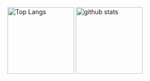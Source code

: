 <p align="left"> 
  <img alt="Top Langs" height="150px" src="https://github-readme-stats.vercel.app/api/top-langs/?username=Reinexxx&layout=compact&theme=panda" />
  <img alt="github stats" height="150px" src="https://github-readme-stats.vercel.app/api?username=Reinexxx&show_icons=true&theme=panda" />
</p>
